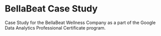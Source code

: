 # BellaBeat Case Study
Case Study for the BellaBeat Wellness Company as a part of the Google Data Analytics Professional Certificate program.
